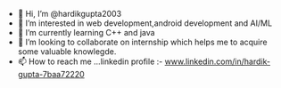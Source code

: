 - 👋 Hi, I’m @hardikgupta2003
- 👀 I’m interested in web development,android development and AI/ML
- 🌱 I’m currently learning C++ and java
- 💞️ I’m looking to collaborate on internship which helps me to acquire some valuable knowlegde. 
- 📫 How to reach me ...linkedin profile :- www.linkedin.com/in/hardik-gupta-7baa72220

<!---
hardikgupta2003/hardikgupta2003 is a ✨ special ✨ repository because its `README.md` (this file) appears on your GitHub profile.
You can click the Preview link to take a look at your changes.
--->
